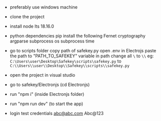 - preferably use windows machine
- clone the project

- install node lts 18.16.0
- python dependencies
    pip install the following
        Fernet
        cryptography
        argparse
        subprocess
        os
        subprocess
        time

- go to scripts folder
    copy path of safekey.py
    open .env in Electrojs
    paste the path to "PATH_TO_SAFEKEY" variable
    in path change all `\` to `\\`
    eg: `C:\Users\user\Desktop\Safekey\scripts\safekey.py` to `C:\\Users\\user\\Desktop\\Safekey\\scripts\\safekey.py`

- open the project in visual studio
- go to safekey/Electronjs (cd Electronjs)

- run "npm i" (inside Electronjs folder)

- run "npm run dev" (to start the app)

- login
    test credentials
        abc@abc.com
        Abc@123
